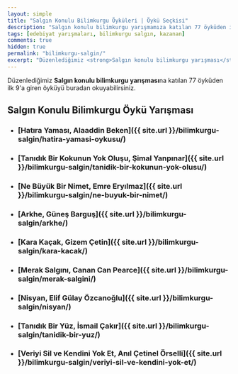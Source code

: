 ```yaml
---
layout: simple
title: "Salgın Konulu Bilimkurgu Öyküleri | Öykü Seçkisi"
description: "Salgın konulu bilimkurgu yarışmamıza katılan 77 öyküden ilk 9'a giren öyküyü buradan okuyabilirsiniz"
tags: [edebiyat yarışmaları, bilimkurgu salgın, kazanan]
comments: true
hidden: true
permalink: "bilimkurgu-salgin/"
excerpt: "Düzenlediğimiz <strong>Salgın konulu bilimkurgu yarışması</strong>na katılan 77 öyküden ilk 9'a giren öyküyü buradan okuyabilirsiniz"
---
```


Düzenlediğimiz **Salgın konulu bilimkurgu yarışması**na katılan 77 öyküden ilk 9'a giren öyküyü buradan okuyabilirsiniz.

## Salgın Konulu Bilimkurgu Öykü Yarışması

- ### [Hatıra Yaması, Alaaddin Beken]({{ site.url }}/bilimkurgu-salgin/hatira-yamasi-oykusu/)

- ### [Tanıdık Bir Kokunun Yok Oluşu, Şimal Yanpınar]({{ site.url }}/bilimkurgu-salgin/tanidik-bir-kokunun-yok-olusu/)

- ### [Ne Büyük Bir Nimet, Emre Eryılmaz]({{ site.url }}/bilimkurgu-salgin/ne-buyuk-bir-nimet/)

- ### [Arkhe, Güneş Barguş]({{ site.url }}/bilimkurgu-salgin/arkhe/)

- ### [Kara Kaçak, Gizem Çetin]({{ site.url }}/bilimkurgu-salgin/kara-kacak/)

- ### [Merak Salgını, Canan Can Pearce]({{ site.url }}/bilimkurgu-salgin/merak-salgini/)

- ### [Nisyan, Elif Gülay Özcanoğlu]({{ site.url }}/bilimkurgu-salgin/nisyan/)

- ### [Tanıdık Bir Yüz, İsmail Çakır]({{ site.url }}/bilimkurgu-salgin/tanidik-bir-yuz/)

- ### [Veriyi Sil ve Kendini Yok Et, Anıl Çetinel Örselli]({{ site.url }}/bilimkurgu-salgin/veriyi-sil-ve-kendini-yok-et/)